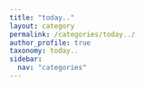 ```yaml
---
title: "today.."
layout: category
permalink: /categories/today../
author_profile: true
taxonomy: today..
sidebar:
  nav: "categories"
---
```

